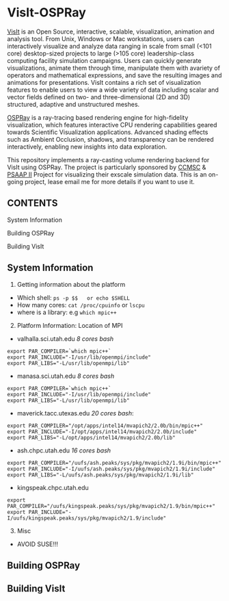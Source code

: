 # VisIt-OSPRay

[VisIt](https://wci.llnl.gov/simulation/computer-codes/visit/) is an Open Source, 
interactive, scalable, visualization, animation and analysis tool. 
From Unix, Windows or Mac workstations, users can interactively visualize and 
analyze data ranging in scale from small (<101 core) desktop-sized projects to 
large (>105 core) leadership-class computing facility simulation campaigns. 
Users can quickly generate visualizations, animate them through time, manipulate them 
with avariety of operators and mathematical expressions, and save the resulting images 
and animations for presentations. VisIt contains a rich set of visualization features 
to enable users to view a wide variety of data including scalar and vector fields 
defined on two- and three-dimensional (2D and 3D) structured, adaptive and unstructured 
meshes.

[OSPRay](http://www.ospray.org/index.html) is a ray-tracing based rendering engine for 
high-fidelity visualization, which features interactive CPU rendering capabilities geared 
towards Scientific Visualization applications. Advanced shading effects such as Ambient 
Occlusion, shadows, and transparency can be rendered interactively, enabling new insights
into data exploration.

This repository implements a ray-casting volume rendering backend for VisIt using OSPRay. 
The project is particularly sponsored by [CCMSC](http://ccmsc.utah.edu) & 
[PSAAP II](https://nnsa.energy.gov/mediaroom/pressreleases/psaap062713) Project for 
visualizing their exscale simulation data.
This is an on-going project, lease email me for more details if you want to use it.

## CONTENTS

System Information

Building OSPRay

Building VisIt

## System Information

1. Getting information about the platform
  * Which shell: `ps -p $$   or echo $SHELL`
  * How many cores: `cat /proc/cpuinfo` or `lscpu`
  * where is a library: e.g `which mpic++`

2. Platform Information: Location of MPI
* valhalla.sci.utah.edu _8_ _cores_ _bash_
```
export PAR_COMPILER=`which mpic++`
export PAR_INCLUDE="-I/usr/lib/openmpi/include"
export PAR_LIBS="-L/usr/lib/openmpi/lib"
```
* manasa.sci.utah.edu _8_ _cores_ _bash_
```
export PAR_COMPILER=`which mpic++`
export PAR_INCLUDE="-I/usr/lib/openmpi/include"
export PAR_LIBS="-L/usr/lib/openmpi/lib"
```
* maverick.tacc.utexas.edu _20_ _cores_ _bash_:
```
export PAR_COMPILER="/opt/apps/intel14/mvapich2/2.0b/bin/mpic++"
export PAR_INCLUDE="-I/opt/apps/intel14/mvapich2/2.0b/include"
export PAR_LIBS="-L/opt/apps/intel14/mvapich2/2.0b/lib"
```
* ash.chpc.utah.edu _16_ _cores_ _bash_
```
export PAR_COMPILER="/uufs/ash.peaks/sys/pkg/mvapich2/1.9i/bin/mpic++"
export PAR_INCLUDE="-I/uufs/ash.peaks/sys/pkg/mvapich2/1.9i/include"
export PAR_LIBS="-L/uufs/ash.peaks/sys/pkg/mvapich2/1.9i/lib"
```
* kingspeak.chpc.utah.edu
```
export PAR_COMPILER="/uufs/kingspeak.peaks/sys/pkg/mvapich2/1.9/bin/mpic++"
export PAR_INCLUDE="-I/uufs/kingspeak.peaks/sys/pkg/mvapich2/1.9/include"
```
3. Misc
* AVOID SUSE!!!

## Building OSPRay
## Building VisIt
